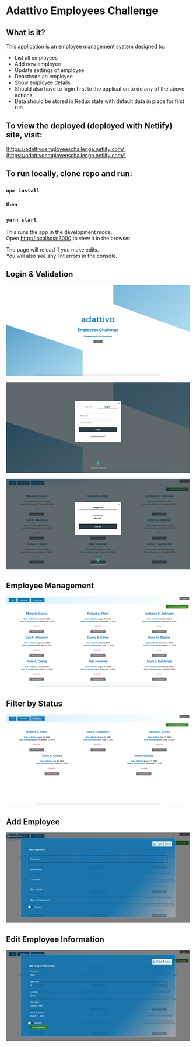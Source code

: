 # Adattivo Employees Challenge

## What is it?

This application is an employee management system designed to:

* List all employees
* Add new employee
* Update settings of employee
* Deactivate an employee
* Show employee details
* Should also have to login first to the application to do any of the above actions
* Data should be stored in Redux state with default data in place for first run

## To view the deployed (deployed with Netlify) site, visit:

[https://adattivoemployeeschallenge.netlify.com/](https://adattivoemployeeschallenge.netlify.com/)

## To run locally, clone repo and run:
### `npm install`

#### then

### `yarn start`

This runs the app in the development mode.<br />
Open [http://localhost:3000](http://localhost:3000) to view it in the browser.

The page will reload if you make edits.<br />
You will also see any lint errors in the console.

## Login & Validation

![Splash Page](./images/splashPage.png)

![Log In](./images/logInPage.png)

![Logged In Page](./images/loggedIn.png)

## Employee Management

![Employees Page](./images/employees.png)

## Filter by Status

![Filtered Employees Page](./images/filteredEmployees.png)

## Add Employee

![Add Modal](./images/addModal.png)

## Edit Employee Information

![Edit Modal](./images/editModal.png)

